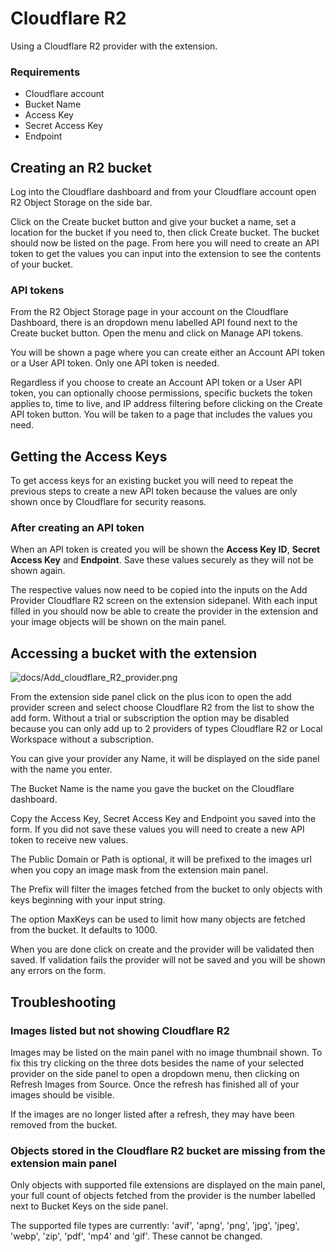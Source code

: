 # Cloudflare R2

Using a Cloudflare R2 provider with the extension.

### Requirements

- Cloudflare account
- Bucket Name
- Access Key
- Secret Access Key
- Endpoint

## Creating an R2 bucket

Log into the Cloudflare dashboard and from your Cloudflare account open R2 Object Storage on the side bar.

Click on the Create bucket button and give your bucket a name, set a location for the bucket if you need to, then click Create bucket. The bucket should now be listed on the page. From here you will need to create an API token to get the values you can input into the extension to see the contents of your bucket.

### API tokens

From the R2 Object Storage page in your account on the Cloudflare Dashboard, there is an dropdown menu labelled API found next to the Create bucket button. Open the menu and click on Manage API tokens.

You will be shown a page where you can create either an Account API token or a User API token. Only one API token is needed.

Regardless if you choose to create an Account API token or a User API token, you can optionally choose permissions, specific buckets the token applies to, time to live, and IP address filtering before clicking on the Create API token button. You will be taken to a page that includes the values you need.

## Getting the Access Keys

To get access keys for an existing bucket you will need to repeat the previous steps to create a new API token because the values are only shown once by Cloudflare for security reasons.

### After creating an API token

When an API token is created you will be shown the **Access Key ID**, **Secret Access Key** and **Endpoint**. Save these values securely as they will not be shown again.

The respective values now need to be copied into the inputs on the Add Provider Cloudflare R2 screen on the extension sidepanel. With each input filled in you should now be able to create the provider in the extension and your image objects will be shown on the main panel.

## Accessing a bucket with the extension

![docs/Add_cloudflare_R2_provider.png](https://images.azydeco.com/docs/Add_cloudflare_R2_provider.png)

From the extension side panel click on the plus icon to open the add provider screen and select choose Cloudflare R2 from the list to show the add form. Without a trial or subscription the option may be disabled because you can only add up to 2 providers of types Cloudflare R2 or Local Workspace without a subscription.

You can give your provider any Name, it will be displayed on the side panel with the name you enter.

The Bucket Name is the name you gave the bucket on the Cloudflare dashboard.

Copy the Access Key, Secret Access Key and Endpoint you saved into the form. If you did not save these values you will need to create a new API token to receive new values.

The Public Domain or Path is optional, it will be prefixed to the images url when you copy an image mask from the extension main panel.

The Prefix will filter the images fetched from the bucket to only objects with keys beginning with your input string.

The option MaxKeys can be used to limit how many objects are fetched from the bucket. It defaults to 1000.

When you are done click on create and the provider will be validated then saved. If validation fails the provider will not be saved and you will be shown any errors on the form.

## Troubleshooting

### Images listed but not showing Cloudflare R2

Images may be listed on the main panel with no image thumbnail shown. To fix this try clicking on the three dots besides the name of your selected provider on the side panel to open a dropdown menu, then clicking on Refresh Images from Source. Once the refresh has finished all of your images should be visible.

If the images are no longer listed after a refresh, they may have been removed from the bucket.

### Objects stored in the Cloudflare R2 bucket are missing from the extension main panel

Only objects with supported file extensions are displayed on the main panel, your full count of objects fetched from the provider is the number labelled next to Bucket Keys on the side panel.

The supported file types are currently: 'avif', 'apng', 'png', 'jpg', 'jpeg', 'webp', 'zip', 'pdf', 'mp4' and 'gif'. These cannot be changed.

